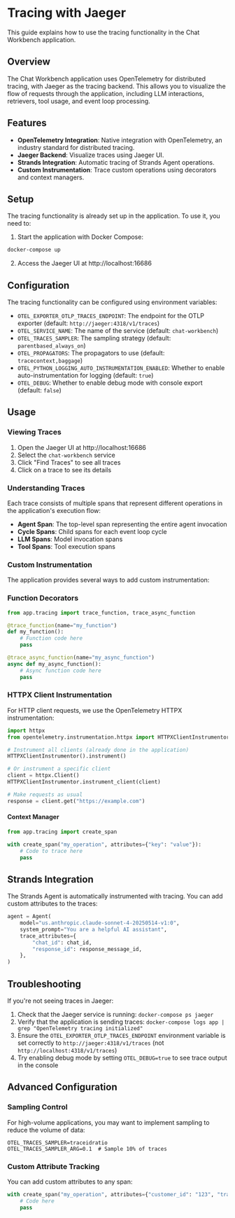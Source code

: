 # Tracing with Jaeger

This guide explains how to use the tracing functionality in the Chat Workbench application.

## Overview

The Chat Workbench application uses OpenTelemetry for distributed tracing, with Jaeger as the tracing backend. This allows you to visualize the flow of requests through the application, including LLM interactions, retrievers, tool usage, and event loop processing.

## Features

- **OpenTelemetry Integration**: Native integration with OpenTelemetry, an industry standard for distributed tracing.
- **Jaeger Backend**: Visualize traces using Jaeger UI.
- **Strands Integration**: Automatic tracing of Strands Agent operations.
- **Custom Instrumentation**: Trace custom operations using decorators and context managers.

## Setup

The tracing functionality is already set up in the application. To use it, you need to:

1. Start the application with Docker Compose:

```bash
docker-compose up
```

2. Access the Jaeger UI at http://localhost:16686

## Configuration

The tracing functionality can be configured using environment variables:

- `OTEL_EXPORTER_OTLP_TRACES_ENDPOINT`: The endpoint for the OTLP exporter (default: `http://jaeger:4318/v1/traces`)
- `OTEL_SERVICE_NAME`: The name of the service (default: `chat-workbench`)
- `OTEL_TRACES_SAMPLER`: The sampling strategy (default: `parentbased_always_on`)
- `OTEL_PROPAGATORS`: The propagators to use (default: `tracecontext,baggage`)
- `OTEL_PYTHON_LOGGING_AUTO_INSTRUMENTATION_ENABLED`: Whether to enable auto-instrumentation for logging (default: `true`)
- `OTEL_DEBUG`: Whether to enable debug mode with console export (default: `false`)

## Usage

### Viewing Traces

1. Open the Jaeger UI at http://localhost:16686
2. Select the `chat-workbench` service
3. Click "Find Traces" to see all traces
4. Click on a trace to see its details

### Understanding Traces

Each trace consists of multiple spans that represent different operations in the application's execution flow:

- **Agent Span**: The top-level span representing the entire agent invocation
- **Cycle Spans**: Child spans for each event loop cycle
- **LLM Spans**: Model invocation spans
- **Tool Spans**: Tool execution spans

### Custom Instrumentation

The application provides several ways to add custom instrumentation:

### Function Decorators

```python
from app.tracing import trace_function, trace_async_function

@trace_function(name="my_function")
def my_function():
    # Function code here
    pass

@trace_async_function(name="my_async_function")
async def my_async_function():
    # Async function code here
    pass
```

### HTTPX Client Instrumentation

For HTTP client requests, we use the OpenTelemetry HTTPX instrumentation:

```python
import httpx
from opentelemetry.instrumentation.httpx import HTTPXClientInstrumentor

# Instrument all clients (already done in the application)
HTTPXClientInstrumentor().instrument()

# Or instrument a specific client
client = httpx.Client()
HTTPXClientInstrumentor.instrument_client(client)

# Make requests as usual
response = client.get("https://example.com")
```

#### Context Manager

```python
from app.tracing import create_span

with create_span("my_operation", attributes={"key": "value"}):
    # Code to trace here
    pass
```

## Strands Integration

The Strands Agent is automatically instrumented with tracing. You can add custom attributes to the traces:

```python
agent = Agent(
    model="us.anthropic.claude-sonnet-4-20250514-v1:0",
    system_prompt="You are a helpful AI assistant",
    trace_attributes={
        "chat_id": chat_id,
        "response_id": response_message_id,
    },
)
```

## Troubleshooting

If you're not seeing traces in Jaeger:

1. Check that the Jaeger service is running: `docker-compose ps jaeger`
2. Verify that the application is sending traces: `docker-compose logs app | grep "OpenTelemetry tracing initialized"`
3. Ensure the `OTEL_EXPORTER_OTLP_TRACES_ENDPOINT` environment variable is set correctly to `http://jaeger:4318/v1/traces` (not `http://localhost:4318/v1/traces`)
4. Try enabling debug mode by setting `OTEL_DEBUG=true` to see trace output in the console

## Advanced Configuration

### Sampling Control

For high-volume applications, you may want to implement sampling to reduce the volume of data:

```
OTEL_TRACES_SAMPLER=traceidratio
OTEL_TRACES_SAMPLER_ARG=0.1  # Sample 10% of traces
```

### Custom Attribute Tracking

You can add custom attributes to any span:

```python
with create_span("my_operation", attributes={"customer_id": "123", "transaction_id": "abc-123"}):
    # Code here
    pass
```
